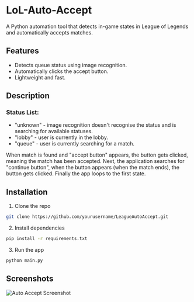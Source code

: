 # LoL-Auto-Accept
A Python automation tool that detects in-game states in League of Legends and automatically accepts matches.


## Features
- Detects queue status using image recognition.
- Automatically clicks the accept button.
- Lightweight and fast.

## Description
### Status List:
- "unknown" - image recognition doesn't recognise the status and is searching for available statuses.
- "lobby" - user is currently in the lobby.
- "queue" - user is currently searching for a match.

When match is found and "accept button" appears, the button gets clicked, meaning the match has been accepted.
Next, the application searches for "continue button", when the button appears (when the match ends), the button gets clicked.
Finally the app loops to the first state.

## Installation

1. Clone the repo
```bash
git clone https://github.com/yourusername/LeagueAutoAccept.git
```
2. Install dependencies
```bash
pip install -r requirements.txt
```
3. Run the app
```bash
python main.py
```

## Screenshots
![Auto Accept Screenshot](assets/screenshot.png)
